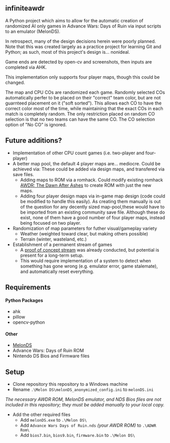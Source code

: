 ## infiniteawdr
A Python project which aims to allow for the automatic creation of randomized AI only games in Advance Wars: Days of Ruin via input scripts to an emulator (MelonDS). 

In retrospect, many of the design decisions herein were poorly planned. Note that this was created largely as a practice project for learning Git and Python; as such, most of this project's design is... nonideal. 

Game ends are detected by open-cv and screenshots, then inputs are completed via AHK.

This implementation only supports four player maps, though this could be changed.

The map and CPU COs are randomized each game. Randomly selected COs automatically perfer to be placed on their "correct" team color, but are not guarnteed placement on it ("soft sorted"). This allows each CO to have the correct color most of the time, while maintaining that the exact COs in each match is completely random. The only restriction placed on random CO selection is that no two teams can have the same CO. The CO selection option of "No CO" is ignored.

## Future additions?
* Implementation of other CPU count games (i.e. two-player and four-player)
* A better map pool, the default 4 player maps are... mediocre. Could be achieved via: 
These could be added via design maps, and transfered via save files.
  * Adding maps to ROM via a romhack. Could modify existing romhack [AWDR: The Dawn After Ashes](https://forums.warsworldnews.com/viewtopic.php?f=37&t=14247&p=417152#p417152) to create ROM with just the new maps. 
  * Adding four player design maps via in-game map design (code could be modified to handle this easily). As creating them manually is out of the question for any decently sized map-pool,these would have to be imported from an existing community save file. Although these do exist, none of them have a good number of four player maps, instead being focused on two player. 
* Randomization of map parameters for futher visual/gameplay variety
  * Weather (weighted toward clear, but making others possible)
  * Terrain (winter, wasteland, etc.)
* Establishment of a permanent stream of games
  * A [proof of concept stream](https://www.youtube.com/watch?v=zHD_zqTZlN0) was already conducted, but potential is present for a long-term setup.
  * This would require implementation of a system to detect when something has gone wrong (e.g. emulator error, game stalemate), and automatically reset everything.

## Requirements
#### Python Packages
* ahk
* pillow
* opencv-python
#### Other
* [MelonDS](https://melonds.kuribo64.net/)
* Advance Wars: Days of Ruin ROM
* Nintendo DS Bios and Firmware files

## Setup
* Clone repository this repository to a Windows machine
* Rename `.\Melon DS\melonDS_anonymized_config.ini` to `melonDS.ini`

*The necessary AWDR ROM, MelonDS emulator, and NDS Bios files are *not* included in this repository; they must be added manually to your local copy.*
* Add the other required files
  * Add `melonDS.exe` to `.\Melon DS\`
  * Add `Advance Wars Days of Ruin.nds` *(your AWDR ROM)* to `.\ADWR Rom\`
  * Add `bios7.bin`, `bios9.bin`, `firmware.bin` to `.\Melon DS\`


